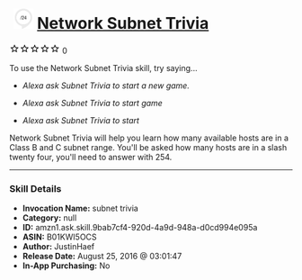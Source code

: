 # &nbsp;<img src="skill_icon" alt="Network Subnet Trivia icon" width="36"> [Network Subnet Trivia](http://alexa.amazon.com/#skills/amzn1.ask.skill.9bab7cf4-920d-4a9d-948a-d0cd994e095a)
![0 stars](../../images/ic_star_border_black_18dp_1x.png)![0 stars](../../images/ic_star_border_black_18dp_1x.png)![0 stars](../../images/ic_star_border_black_18dp_1x.png)![0 stars](../../images/ic_star_border_black_18dp_1x.png)![0 stars](../../images/ic_star_border_black_18dp_1x.png) 0

To use the Network Subnet Trivia skill, try saying...

* *Alexa ask Subnet Trivia to start a new game.*

* *Alexa ask Subnet Trivia to start game*

* *Alexa ask Subnet Trivia to start*

Network Subnet Trivia will help you learn how many available hosts are in a Class B and C subnet range.  You'll be asked how many hosts are in a slash twenty four, you'll need to answer with 254.

***

### Skill Details

* **Invocation Name:** subnet trivia
* **Category:** null
* **ID:** amzn1.ask.skill.9bab7cf4-920d-4a9d-948a-d0cd994e095a
* **ASIN:** B01KWI5OCS
* **Author:** JustinHaef
* **Release Date:** August 25, 2016 @ 03:01:47
* **In-App Purchasing:** No
